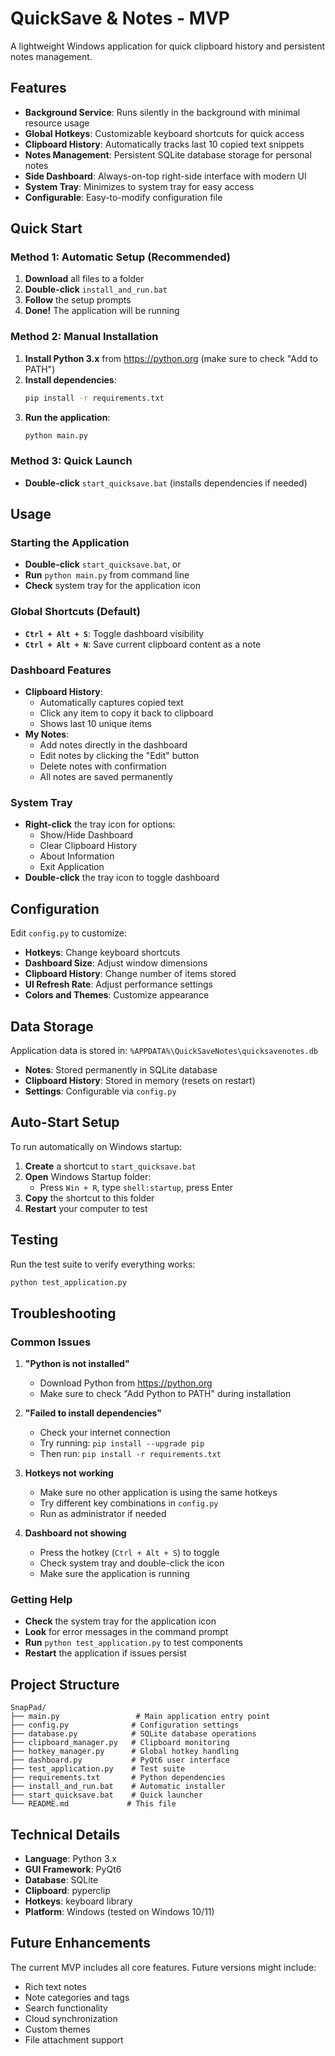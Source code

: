 # QuickSave & Notes - MVP

A lightweight Windows application for quick clipboard history and persistent notes management.

## Features

- **Background Service**: Runs silently in the background with minimal resource usage
- **Global Hotkeys**: Customizable keyboard shortcuts for quick access
- **Clipboard History**: Automatically tracks last 10 copied text snippets
- **Notes Management**: Persistent SQLite database storage for personal notes
- **Side Dashboard**: Always-on-top right-side interface with modern UI
- **System Tray**: Minimizes to system tray for easy access
- **Configurable**: Easy-to-modify configuration file

## Quick Start

### Method 1: Automatic Setup (Recommended)
1. **Download** all files to a folder
2. **Double-click** `install_and_run.bat`
3. **Follow** the setup prompts
4. **Done!** The application will be running

### Method 2: Manual Installation
1. **Install Python 3.x** from https://python.org (make sure to check "Add to PATH")
2. **Install dependencies**:
   ```bash
   pip install -r requirements.txt
   ```
3. **Run the application**:
   ```bash
   python main.py
   ```

### Method 3: Quick Launch
- **Double-click** `start_quicksave.bat` (installs dependencies if needed)

## Usage

### Starting the Application
- **Double-click** `start_quicksave.bat`, or
- **Run** `python main.py` from command line
- **Check** system tray for the application icon

### Global Shortcuts (Default)
- **`Ctrl + Alt + S`**: Toggle dashboard visibility
- **`Ctrl + Alt + N`**: Save current clipboard content as a note

### Dashboard Features
- **Clipboard History**: 
  - Automatically captures copied text
  - Click any item to copy it back to clipboard
  - Shows last 10 unique items
- **My Notes**: 
  - Add notes directly in the dashboard
  - Edit notes by clicking the "Edit" button
  - Delete notes with confirmation
  - All notes are saved permanently

### System Tray
- **Right-click** the tray icon for options:
  - Show/Hide Dashboard
  - Clear Clipboard History
  - About Information
  - Exit Application
- **Double-click** the tray icon to toggle dashboard

## Configuration

Edit `config.py` to customize:
- **Hotkeys**: Change keyboard shortcuts
- **Dashboard Size**: Adjust window dimensions
- **Clipboard History**: Change number of items stored
- **UI Refresh Rate**: Adjust performance settings
- **Colors and Themes**: Customize appearance

## Data Storage

Application data is stored in: `%APPDATA%\QuickSaveNotes\quicksavenotes.db`

- **Notes**: Stored permanently in SQLite database
- **Clipboard History**: Stored in memory (resets on restart)
- **Settings**: Configurable via `config.py`

## Auto-Start Setup

To run automatically on Windows startup:
1. **Create** a shortcut to `start_quicksave.bat`
2. **Open** Windows Startup folder:
   - Press `Win + R`, type `shell:startup`, press Enter
3. **Copy** the shortcut to this folder
4. **Restart** your computer to test

## Testing

Run the test suite to verify everything works:
```bash
python test_application.py
```

## Troubleshooting

### Common Issues

1. **"Python is not installed"**
   - Download Python from https://python.org
   - Make sure to check "Add Python to PATH" during installation

2. **"Failed to install dependencies"**
   - Check your internet connection
   - Try running: `pip install --upgrade pip`
   - Then run: `pip install -r requirements.txt`

3. **Hotkeys not working**
   - Make sure no other application is using the same hotkeys
   - Try different key combinations in `config.py`
   - Run as administrator if needed

4. **Dashboard not showing**
   - Press the hotkey (`Ctrl + Alt + S`) to toggle
   - Check system tray and double-click the icon
   - Make sure the application is running

### Getting Help

- **Check** the system tray for the application icon
- **Look** for error messages in the command prompt
- **Run** `python test_application.py` to test components
- **Restart** the application if issues persist

## Project Structure

```
SnapPad/
├── main.py                 # Main application entry point
├── config.py              # Configuration settings
├── database.py            # SQLite database operations
├── clipboard_manager.py   # Clipboard monitoring
├── hotkey_manager.py      # Global hotkey handling
├── dashboard.py           # PyQt6 user interface
├── test_application.py    # Test suite
├── requirements.txt       # Python dependencies
├── install_and_run.bat    # Automatic installer
├── start_quicksave.bat    # Quick launcher
└── README.md             # This file
```

## Technical Details

- **Language**: Python 3.x
- **GUI Framework**: PyQt6
- **Database**: SQLite
- **Clipboard**: pyperclip
- **Hotkeys**: keyboard library
- **Platform**: Windows (tested on Windows 10/11)

## Future Enhancements

The current MVP includes all core features. Future versions might include:
- Rich text notes
- Note categories and tags
- Search functionality
- Cloud synchronization
- Custom themes
- File attachment support 